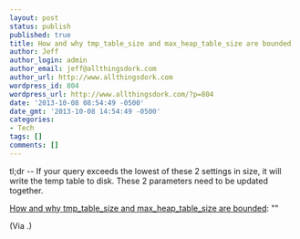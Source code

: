 ```yaml
---
layout: post
status: publish
published: true
title: How and why tmp_table_size and max_heap_table_size are bounded
author: Jeff
author_login: admin
author_email: jeff@allthingsdork.com
author_url: http://www.allthingsdork.com
wordpress_id: 804
wordpress_url: http://www.allthingsdork.com/?p=804
date: '2013-10-08 08:54:49 -0500'
date_gmt: '2013-10-08 14:54:49 -0500'
categories:
- Tech
tags: []
comments: []
---
```

<p>tl;dr -- If your query exceeds the lowest of these 2 settings in size, it will write the temp table to disk. These 2 parameters need to be updated together.</p></p>
<p><a href="http://www.pythian.com/blog/how-and-why-tmp_table_size-and-max_heap_table_size-are-bounded/">How and why tmp_table_size and max_heap_table_size are bounded</a>: ""</p></p>
<p>(Via <a href=""></a>.)</p></p>
